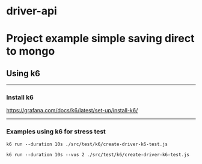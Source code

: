 # driver-api

# Project example simple saving direct to mongo

## Using k6
<hr/>

### Install k6 
https://grafana.com/docs/k6/latest/set-up/install-k6/
<hr/>

### Examples using k6 for stress test

```k6 run --duration 10s ./src/test/k6/create-driver-k6-test.js```

```k6 run --duration 10s --vus 2 ./src/test/k6/create-driver-k6-test.js```